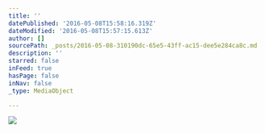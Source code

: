 ```yaml
---
title: ''
datePublished: '2016-05-08T15:58:16.319Z'
dateModified: '2016-05-08T15:57:15.613Z'
author: []
sourcePath: _posts/2016-05-08-310190dc-65e5-43ff-ac15-dee5e284ca8c.md
description: ''
starred: false
inFeed: true
hasPage: false
inNav: false
_type: MediaObject

---
```

![](https://the-grid-user-content.s3-us-west-2.amazonaws.com/c0b47488-86ca-44b0-a775-950364ade536.jpg)